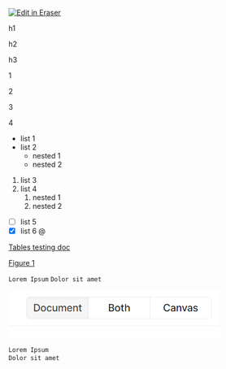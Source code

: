 <p><a target="_blank" href="https://eraser-qa.web.app/workspace/V3j5viIuZCi9pEdm0NCk" id="edit-in-eraser-github-link"><img alt="Edit in Eraser" src="https://firebasestorage.googleapis.com/v0/b/second-petal-295822.appspot.com/o/images%2Fgithub%2FOpen%20in%20Eraser.svg?alt=media&amp;token=968381c8-a7e7-472a-8ed6-4a6626da5501"></a></p>

h1

h2

h3

1

2

3

4

- list 1
- list 2
    - nested 1
    - nested 2
1. list 3
2. list 4
    1. nested 1
    2. nested 2
- [ ] list 5
- [x] list 6
@ 

[﻿Tables testing doc](http://localhost:3001/workspace/1wbtL88JXm4vGHMPbPHG) 

[﻿Figure 1](https://eraser-qa.web.app/workspace/V3j5viIuZCi9pEdm0NCk?elements=XKLXpllcVaOikiNjIj7YDg) 

`Lorem Ipsum`
`Dolor sit amet` 

![image.png](/.eraser/V3j5viIuZCi9pEdm0NCk___sBibKQpCS3fjXsyZ1lRDuE1Ihl53___ycJMWQ6dt45it9xgEdQSI.png "image.png")



```
Lorem Ipsum
Dolor sit amet
```





<!--- Eraser file: https://eraser-qa.web.app/workspace/V3j5viIuZCi9pEdm0NCk --->